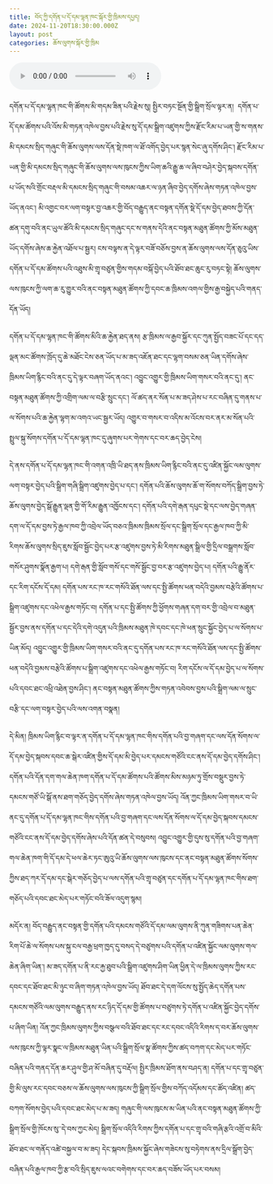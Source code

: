 ```yaml
---
title: བོད་ཀྱི་དགོན་པ་དོ་དམ་ལྷན་ཁང་སྐོར་གྱི་ཁྲིམས་དཔྱད།
date: 2024-11-20T18:30:00.000Z
layout: post
categories: ཆོས་ལུགས་སྐོར་གྱི་ཁྲིམ
---
```


<audio controls> <source src="https://media-trimleng.s3.us-east-1.amazonaws.com/assets/audio/monastic-management.mp3" type="audio/mpeg">
![](/assets/img/monastic-mgmt.png)
༢༠༡༠་ལོར་རྒྱལ་སྲིད་སྤྱི་ཁྱབ་ཁང་གི་ཆོས་ལུགས་ལས་དོན་ཅུའུ་ཡིས་གཏན་འབེབས་བྱས་པའི་བོད་བརྒྱུད་ནང་བསྟན་དགོན་སྡེ་དོ་དམ་བྱེད་ཐབས་ཀྱི་དོན་ཚན་བརྒྱད་པ་ལྟར་ན། དགོན་པ་མང་གཙོ་དོ་དམ་ལྷན་ཁང་ཞེས་པ་ནི་དགོན་པས་གྲོས་མོལ་བརྒྱུད་ནས་བཙུགས་པའི་དགོན་པ་དོ་དམ་གྱི་རྩ་འཛུགས་ཚོགས་པ་དེ་ལ་གོ་དགོས་ཤིང་།  དོ་དམ་ཚོགས་པའི་ཁོངས་མི་དག་ནི་དགོན་པ་རང་གི་ཆོས་བྱེད་མི་སྣ་ཡིས་གྲུབ་དགོས་ལ། དགོས་མཁོ་བྱུང་ན་ས་གནས་དེ་གའི་ཆོས་དད་སྤྱི་དམངས་ཀྱི་འཐུས་ཚབ་དང་ས་གནས་དེ་གའི་གྲོང་མིའི་ཨུ་ཡོན་ལྷན་ཁང་དང་སྡེ་དམངས་ཨུ་ཡོན་ལྷན་ཁང་གི་འཐུས་ཚབ་ཀྱང་དགོན་པ་དོ་དམ་ལྷན་ཁང་གི་ཚོགས་མིར་གདམ་ན་ཆོག ཚོགས་མིའི་ལས་ཡུན་ཐེངས་རེར་ལོ་གསུམ་ནས་ལྔ་ཡིན་པ་རེད། འོན་ཀྱང་ང་ཚོས་དོ་སྣང་བྱེད་དགོས་པ་ཞིག་ནི་ད་ལོའི་སྤྱི་ཟླ་བརྒྱད་པའི་ནང་དུ། ཀྲུང་གུང་ཀྲུང་དབྱང་འཐབ་ཕྱོགས་གཅིག་གྱུར་པུའུ་ཡི་ཁོངས་གཏོགས་སུ་གྱུར་བའི་རྒྱལ་ཁབ་ཆོས་ལུགས་ལས་དོན་ཅུའུ་ཡིས་མི་མང་གི་བསམ་ཚུལ་སྡུད་ལེན་བྱེད་ཆེད་བོད་བརྒྱུད་ནང་བསྟན་དགོན་སྡེ་དོ་དམ་བྱེད་ཐབས་ཞེས་བྱ་བར་བཟོ་བཅོས་ཀྱི་རགས་ཟིན་ཞིག་སྤེལ་བ་དེའི་དོན་ཚན་བརྒྱད་པ་ལྟར་ན། དགོན་པ་དོ་དམ་ལྷན་ཁང་གཟུག་པའི་དམངས་གཙོའི་གྲོས་མོལ་གྱི་ཆ་རྐྱེན་དེ་བསུབས་པ་མ་ཟད། དོ་དམ་རྩ་འཛུགས་ཀྱི་ཁོངས་མི་ནི་དགོན་པའི་ཆོས་དད་མི་སྣ་དང་ས་གནས་དེ་གའི་ཆོས་དད་སྤྱི་དམངས་ཀྱི་འཐུས་ཚབ་པ། འབྲེལ་ཡོད་མི་སྣ་བཅས་ཡིན་དགོས་ཞེས་འོས་མིའི་མི་ཁོངས་རྒྱ་བསྐྱེད་དུ་བཏང་། དེ་ལྟར་བཅས་ན་དགོན་པ་དེར་འབྲེལ་ཐོགས་ཡོད་མེད་ཀྱི་སྐྱ་སེར་ཕོ་མོ་གང་རུང་དགོན་པ་དེའི་གྲྭ་བཙུན་གྱི་འདོད་མོས་ཡོད་མེད་ལ་མ་བལྟོས་བར་དགོན་པ་དོ་དམ་པར་བསྐོ་འཇོག་བྱས་ན་ཆོག་པའི་རྐྱེན་གྱིས་དེས་དགོན་པའི་གྲྭ་བཙུན་གྱིས་དགོན་པ་དམངས་གཙོ་ངང་དོ་དམ་བྱེད་པ་མིང་གི་ལྷག་མ་ཙམ་ཏུ་གཏོང་སྲིད། དེ་མིན་རྒྱལ་ཡོངས་རྒྱ་བརྒྱུད་ནང་བསྟན་དགོན་པ་དོ་དམ་བྱེད་ཐབས་ཀྱི་དོན་ཚན་བདུན་པ་ནང་། དགོན་པ་དམངས་གཙོ་དོ་དམ་རྩ་འཛུགས་ཀྱི་འགན་འཛིན་གཙོ་བོ་ངེས་པར་དུ་དགོན་བདག་ཡིན་དགོས་ཤིང་། དེའི་འཁོར་དུ་དབུ་མཛད་དང་དགེ་བསྐོས་གཙོ་བོ་ལ་སོགས་པའི་འགན་འཛིན་མི་སྣ་ཡིས་གྲུབ་དགོས། ཆོས་དང་རྒྱལ་ཁབ་ལ་དགའ་ཞིང་། ཁྲིམས་དང་འགྲིག་ལམ་སྲུང་བ། དད་པ་དམ་ཚིག་གཙང་བ། སྤྱོད་ལམ་དམངས་གཙོ་ཡིན་ཞིང་རྩ་འཛུགས་དང་འཇོན་ནུས་ལྡན་པའི་དགེ་བསྙེན་ཡང་ནང་དུ་དྲངས་ན་ཆོག་(《全国汉传佛教寺院管理办法》第七条：寺院民主管理组织的主要负责人须由住持担任，由班首、主要执事及有关负责人员组成，可吸收个别爱国爱教、遵纪守法、正信正行、作风民主、有组织和工作能力的居士参加。)ཅེས་པའི་གཏན་འཁེལ་ལ་བལྟས་ན། རྒྱ་རིགས་ཀྱི་དགོན་པ་དོ་དམ་ལྷན་ཁང་དུ་ནང་ཆོས་ལ་འབྲེལ་བ་མེད་པའི་མི་སྣ་བཞག་མི་ཆོག་པ་ཤེས་ཐུབ། དེའི་ཕྱིར་བོད་བརྒྱུད་ནང་བསྟན་དགོན་པ་དོ་དམ་བྱེད་ཐབས་གསར་རྙིང་ལ་མི་རིགས་དབྱེ་འབྱེད་ཀྱི་གནད་དོན་ཡོད་པའང་འདི་ལས་མཚོན་ཐུབ། 

དགོན་པ་དོ་དམ་ལྷན་ཁང་གི་ཚོགས་མི་གདམ་ཟིན་པའི་རྗེས་སུ། སྤྱིར་བཏང་སྔོན་གྱི་སྒྲིག་སྲོལ་ལྟར་ན།  དགོན་པ་དོ་དམ་ཚོགས་པའི་འོས་མི་གཏན་འཁེལ་བྱས་པའི་རྗེས་སུ་དོ་དམ་སྒྲིག་འཛུགས་ཀྱིས་རྫོང་རིམ་པ་ཡན་གྱི་ས་གནས་མི་དམངས་སྲིད་གཞུང་གི་ཆོས་ལུགས་ལས་དོན་སྡེ་ཁག་ལ་ཐོ་འགོད་བྱེད་པར་སྙན་སེང་ཞུ་དགོས་ཤིང་། རྫོང་རིམ་པ་ཡན་གྱི་མི་དམངས་སྲིད་གཞུང་གི་ཆོས་ལུགས་ལས་ཁུངས་ཀྱིས་ཡིག་ཆའི་རྒྱུ་ཆ་ལ་ཞིབ་བཤེར་བྱེད་སྐབས་དགོན་པ་ཡོད་སའི་གྲོང་བརྡལ་མི་དམངས་སྲིད་གཞུང་གི་བསམ་འཆར་ལ་ཉན་ཞིབ་བྱེད་དགོས་ཞེས་གཏན་འཁེལ་བྱས་ཡོད་ནའང་། མི་འགྱང་བར་ལག་བསྟར་བྱ་འཆར་གྱི་བོད་བརྒྱུད་ནང་བསྟན་དགོན་སྡེ་དོ་དམ་བྱེད་ཐབས་ཀྱི་དོན་ཚན་དགུ་བའི་ནང་ཡུལ་ཚོའི་མི་དམངས་སྲིད་གཞུང་དང་ས་གནས་དེའི་ནང་བསྟན་མཐུན་ཚོགས་ཀྱི་མོས་མཐུན་ཡོད་དགོས་ཞེས་ཆ་རྐྱེན་འཐོལ་པ་སྦྱར། ངས་བལྟས་ན་དེ་ལྟར་བཟོ་བཅོས་བྱས་ན་ཆོས་ལུགས་ལས་དོན་ཅུའུ་ཡིས་དགོན་པ་དོ་དམ་ཚོགས་པའི་འཐུས་མི་གྲྭ་བཙུན་གྱིས་གདམ་བསྐོ་བྱེད་པའི་ཐོབ་ཐང་ཆུང་རུ་བཏང་སྟེ། ཆོས་ལུགས་ལས་ཁུངས་ཀྱི་ལག་ཆ་རུ་གྱུར་བའི་ནང་བསྟན་མཐུན་ཚོགས་ཀྱི་དབང་ཆ་ཁྲིམས་འགལ་གྱིས་རྒྱ་བསྐྱེད་པའི་གནད་དོན་ཡོད། 

དགོན་པ་དོ་དམ་ལྷན་ཁང་གི་ཚོགས་མིའི་ཆ་རྐྱེན་ཐད་ནས། རྩ་ཁྲིམས་ལ་རྒྱབ་སྐྱོར་དང་ཀུན་སྤྱོད་བཟང་པོ་དང་དད་ལྡན་མང་ཚོགས་ཁྲོད་དུ་ཆེ་མཐོང་ངེས་ཅན་ཡོད་པ་མ་ཟད་འཇོན་ཐང་དང་ལྷག་བསམ་ཅན་ཡིན་དགོས་ཞེས་ཁྲིམས་ཡིག་རྙིང་བའི་ནང་དུ་དེ་ལྟར་བཞག་ཡོད་ནའང་། འབྱུང་འགྱུར་གྱི་ཁྲིམས་ཡིག་གསར་བའི་ནང་དུ་། ནང་བསྟན་མཐུན་ཚོགས་ཀྱི་འགྲིག་ལམ་ལ་བརྩི་སྲུང་དང་། ལོ་ཚད་ནར་སོན་པ་མ་ཟད་ཤེས་པ་རང་བཞིན་དུ་གནས་པ་ལ་སོགས་པའི་ཆ་རྐྱེན་ལྷག་མ་འགའ་ཡང་སྦྱར་ཡོད། འགྱུར་བ་གསར་བ་འདིས་མ་འོངས་བར་ནར་མ་སོན་པའི་སྤྲུལ་སྐུ་སོགས་དགོན་པ་དོ་དམ་ལྷན་ཁང་དུ་ཞུགས་པར་གེགས་དང་བར་ཆད་བྱེད་ངེས། 

དེ་ནས་དགོན་པ་དོ་དམ་ལྷན་ཁང་གི་འགན་འཁྲི་ཡི་ཐད་ནས་ཁྲིམས་ཡིག་རྙིང་བའི་ནང་དུ་འཛིན་སྐྱོང་ལམ་ལུགས་ལག་བསྟར་བྱེད་པའི་སྒྲིག་གཞི་སྒྲིག་འཛུགས་བྱེད་པ་དང་། དགོན་པའི་ཆོས་ལུགས་ཆོ་ག་སོགས་བཀོད་སྒྲིག་བྱས་ཏེ་ཆོས་ལུགས་བྱེད་སྒོ་རྒྱུན་ལྡན་གྱི་གོ་རིམ་རྒྱུན་འཁྱོངས་དང་། དགོན་པའི་དགེ་རྒན་དཔུང་སྡེ་དང་ལས་བྱེད་གཞན་དག་ལ་དོ་དམ་བྱས་ཏེ་རྒྱལ་ཁབ་ཀྱི་འབྲེལ་ཡོད་བཅའ་ཁྲིམས་ཁྲིམས་སྲོལ་དང་སྒྲིག་སྲོལ་དང་རྒྱལ་ཁབ་ཀྱི་མི་རིགས་ཆོས་ལུགས་སྲིད་ཇུས་སློབ་སྦྱོང་བྱེད་པར་རྩ་འཛུགས་བྱས་ཏེ་མི་རིགས་མཐུན་སྒྲིལ་གྱི་དྲིལ་བསྒྲགས་སློབ་གསོར་ཤུགས་སྣོན་རྒྱག་པ། དགེ་རྒན་གྱི་སློབ་གསོ་དང་གསོ་སྦྱོང་བྱ་བར་རྩ་འཛུགས་བྱེད་པ། དགོན་པའི་རྒྱུ་ནོར་དང་རིག་དངོས་དོ་དམ། དགོན་པས་རང་ཁ་རང་གསོའི་ཐོན་ལས་དང་སྤྱི་ཚོགས་ཕན་བདེའི་བྱམས་བརྩེའི་ཚོགས་པ་སྒྲིག་འཛུགས་དང་འཕེལ་རྒྱས་གཏོང་བ། དགོན་པ་དང་སྤྱི་ཚོགས་ཀྱི་ཕྱོགས་གཞན་དག་བར་གྱི་འབྲེལ་བ་མཐུན་སྦྱོར་བྱས་ནས་དགོན་པ་དང་དེའི་དགེ་འདུན་པའི་ཁྲིམས་མཐུན་ཁེ་དབང་དང་ཁེ་ཕན་སྲུང་སྐྱོང་བྱེད་པ་ལ་སོགས་པ་ཡིན་མོད། འབྱུང་འགྱུར་གྱི་ཁྲིམས་ཡིག་གསར་བའི་ནང་དུ་དགོན་པས་རང་ཁ་རང་གསོའི་ཐོན་ལས་དང་སྤྱི་ཚོགས་ཕན་བདེའི་བྱམས་བརྩེའི་ཚོགས་པ་སྒྲིག་འཛུགས་དང་འཕེལ་རྒྱས་གཏོང་བ། རིག་དངོས་ལ་དོ་དམ་བྱེད་པ་ལ་སོགས་པའི་དབང་ཐང་འཕྲི་འཐེན་བྱས་ཤིང་། ནང་བསྟན་མཐུན་ཚོགས་ཀྱིས་གཏན་འབེབས་བྱས་པའི་སྒྲིག་ལམ་ལ་སྲུང་བརྩི་དང་ལག་བསྟར་བྱེད་པའི་ལས་འགན་བསྣན། 

དེ་མིན། ཁྲིམས་ཡིག་རྙིང་བ་ལྟར་ན་དགོན་པ་དོ་དམ་ལྷན་ཁང་གིས་དགོན་པའི་བྱ་གཞག་དང་ལས་དོན་སོགས་ལ་དོ་དམ་བྱེད་སྐབས་དབང་ཆ་སྒེར་འཛིན་གྱིས་དོ་དམ་མི་བྱེད་པར་དམངས་གཙོའི་ངང་ནས་དོ་དམ་བྱེད་དགོས་ཤིང་། དགོན་པའི་དོན་དག་གལ་ཆེན་ཁག་དགོན་པ་དོ་དམ་ཚོགས་པའི་ཚོགས་མིས་མཉམ་ཏུ་གྲོས་བསྡུར་བྱས་ཏེ་དམངས་གཙོ་ཡི་སྒོ་ནས་ཐག་གཅོད་བྱེད་དགོས་ཞེས་གཏན་འཁེལ་བྱས་ཡོད། འོན་ཀྱང་ཁྲིམས་ཡིག་གསར་བ་ཡི་ནང་དུ་དགོན་པ་དོ་དམ་ལྷན་ཁང་གིས་དགོན་པའི་བྱ་གཞག་དང་ལས་དོན་སོགས་ལ་དོ་དམ་བྱེད་སྐབས་དམངས་གཙོའི་ངང་ནས་དོ་དམ་བྱེད་དགོས་ཞེས་པའི་དོན་ཚན་དེ་བསུབས། འབྱུང་འགྱུར་གྱི་དུས་སུ་དགོན་པའི་བྱ་གཞག་གལ་ཆེན་ཁག་གི་དོ་དམ་དེ་ཕལ་ཆེར་ཏང་ཨུའུ་ཡི་ཆོས་ལུགས་ལས་ཁུངས་དང་ནང་བསྟན་མཐུན་ཚོགས་སོགས་ཀྱིས་ཐད་ཀར་དོ་དམ་དང་སྒེར་གཅོད་བྱེད་པ་ལས་དགོན་པའི་གྲྭ་བཙུན་དང་དགོན་པ་དོ་དམ་ལྷན་ཁང་གིས་ཐག་གཅོད་པའི་དབང་ཐང་མེད་པར་གཏོང་བའི་ཟོལ་འདུག་སྙམ། 

མདོར་ན། བོད་བརྒྱུད་ནང་བསྟན་གྱི་དགོན་པའི་དམངས་གཙོའི་དོ་དམ་ལམ་ལུགས་ནི་ཀུན་གཟིགས་པན་ཆེན་རིག་པོ་ཆེ་ལ་སོགས་པས་སྐུ་ངལ་བརྒྱ་ཕྲག་ཁྱད་དུ་བསད་དེ་བཙུགས་པའི་དགོན་པ་འཛིན་སྐྱོང་ལམ་ལུགས་གལ་ཆེན་ཞིག་ཡིན་། མ་ཟད་དགོན་པ་ནི་རང་རྐྱ་ཐུབ་པའི་སྒྲིག་འཛུགས་ཤིག་ཡིན་ཕྱིན་དེ་ལ་ཁྲིམས་ལུགས་ཀྱིས་རང་དབང་དང་ཐོབ་ཐང་མི་ཉུང་བ་ཞིག་གཏན་འཁེལ་བྱས་ཡོད། ཐོབ་ཐང་དེ་དག་ལོངས་སུ་སྤྱོད་ཆེད་དགོན་པས་དམངས་གཙོའི་ལམ་ལུགས་བརྒྱུད་ནས་རང་ཉིད་དོ་དམ་གྱི་ཚོགས་པ་བཙུགས་ཏེ་དགོན་པ་འཛིན་སྐྱོང་བྱེད་དགོས་པ་ཞིག་ཡིན། འོན་ཀྱང་ཁྲིམས་ལུགས་ཀྱིས་བསྩལ་བའི་ཐོབ་ཐང་དང་རང་དབང་འདིའི་རིགས་ད་བར་ཆོས་ལུགས་ལས་ཁུངས་ཀྱི་ལྟར་སྣང་ལ་ཁྲིམས་མཐུན་ཡིན་པའི་སྒྲིག་སྲོལ་སྣ་ཚོགས་ཀྱིས་ཚད་བཀག་དང་མེད་པར་གཏོང་བཞིན་པའི་གནད་དོན་ཆར་ཤུལ་གྱི་ཤ་མོ་བཞིན་དུ་བརྡོལ། སྤྱིར་ཁྲིམས་ཐོག་ནས་བཤད་ན། དགོན་པ་དང་གྲྭ་བཙུན་གྱི་མི་ལུས་རང་དབང་བཅས་ལ་ཆོས་ལུགས་ལས་ཁུངས་ཀྱི་སྒྲིག་སྲོལ་གྱིས་བཀོད་འདོམས་དང་ཚོད་འཛིན། ཚད་བཀག་སོགས་བྱེད་པའི་དབང་ཐང་མེད་པ་མ་ཟད། གཞུང་གི་ལས་ཁུངས་མ་ཡིན་པའི་ནང་བསྟན་མཐུན་ཚོགས་ཀྱི་སྒྲིག་སྲོལ་གྱི་ཁོངས་སུ་་དེ་བས་ཀྱང་མེད། སྒྲིག་སྲོལ་འདིའི་རིགས་ཀྱིས་དགོན་པ་དང་གྲྭ་བའི་གཞི་རྩའི་འགྲོ་བ་མིའི་ཐོབ་ཐང་ལ་གནོད་འཚེ་བསྐྱལ་བ་མ་ཟད། དེང་སྐབས་ཁྲིམས་སྐྱོང་ཞེས་གཟེངས་སུ་བཏེགས་ནས་དྲིལ་སྒྲོག་བྱེད་བཞིན་པའི་རྒྱལ་ཁབ་ཀྱི་རྩ་བའི་སྲིད་ཇུས་ལའང་བགེགས་དང་བར་ཆད་བཟོས་ཡོད་པར་བསམ། 
